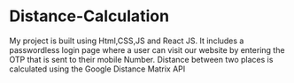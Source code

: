 # Distance-Calculation

My project is built using Html,CSS,JS and React JS.
It includes a passwordless login page where a user can visit our website by entering the OTP that is sent to their mobile Number. 
Distance between two places is calculated using the Google Distance Matrix API
